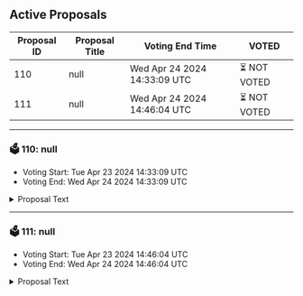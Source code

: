 ## Active Proposals

| Proposal ID | Proposal Title | Voting End Time | VOTED |
|-------------|----------------|-----------------|-------|
| 110 | null | Wed Apr 24 2024 14:33:09 UTC | ⏳ NOT VOTED |
| 111 | null | Wed Apr 24 2024 14:46:04 UTC | ⏳ NOT VOTED |

---

### 🗳 110: null
- Voting Start: Tue Apr 23 2024 14:33:09 UTC
- Voting End: Wed Apr 24 2024 14:33:09 UTC

<details>
<summary>Proposal Text</summary>
 
null
</details>

---

### 🗳 111: null
- Voting Start: Tue Apr 23 2024 14:46:04 UTC
- Voting End: Wed Apr 24 2024 14:46:04 UTC

<details>
<summary>Proposal Text</summary>
 
null
</details>
